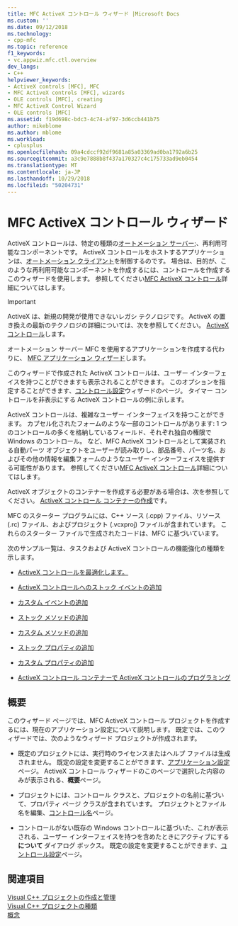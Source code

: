 ```yaml
---
title: MFC ActiveX コントロール ウィザード |Microsoft Docs
ms.custom: ''
ms.date: 09/12/2018
ms.technology:
- cpp-mfc
ms.topic: reference
f1_keywords:
- vc.appwiz.mfc.ctl.overview
dev_langs:
- C++
helpviewer_keywords:
- ActiveX controls [MFC], MFC
- MFC ActiveX controls [MFC], wizards
- OLE controls [MFC], creating
- MFC ActiveX Control Wizard
- OLE controls [MFC]
ms.assetid: f19d698c-bdc3-4c74-af97-3d6ccb441b75
author: mikeblome
ms.author: mblome
ms.workload:
- cplusplus
ms.openlocfilehash: 09a4cdccf92df9681a85a03369ad0ba1792a6b25
ms.sourcegitcommit: a3c9e7888b8f437a170327c4c175733ad9eb0454
ms.translationtype: MT
ms.contentlocale: ja-JP
ms.lasthandoff: 10/29/2018
ms.locfileid: "50204731"
---
```

# <a name="mfc-activex-control-wizard"></a>MFC ActiveX コントロール ウィザード

ActiveX コントロールは、特定の種類の[オートメーション サーバー](../../mfc/automation-servers.md);、再利用可能なコンポーネントです。 ActiveX コントロールをホストするアプリケーションは、[オートメーション クライアント](../../mfc/automation-clients.md)を制御するのです。 場合は、目的が、このような再利用可能なコンポーネントを作成するには、コントロールを作成するこのウィザードを使用します。 参照してください[MFC ActiveX コントロール](../../mfc/mfc-activex-controls.md)詳細についてはします。

>[!IMPORTANT]
> ActiveX は、新規の開発が使用できないレガシ テクノロジです。 ActiveX の置き換えの最新のテクノロジの詳細については、次を参照してください。 [ActiveX コントロール](../activex-controls.md)します。

オートメーション サーバー MFC を使用するアプリケーションを作成する代わりに、 [MFC アプリケーション ウィザード](../../mfc/reference/mfc-application-wizard.md)します。

このウィザードで作成された ActiveX コントロールは、ユーザー インターフェイスを持つことができますも表示されることができます。 このオプションを指定することができます、[コントロール設定](../../mfc/reference/control-settings-mfc-activex-control-wizard.md)ウィザードのページ。 タイマー コントロールを非表示にする ActiveX コントロールの例に示します。

ActiveX コントロールは、複雑なユーザー インターフェイスを持つことができます。 カプセル化されたフォームのような一部のコントロールがあります: 1 つのコントロールの多くを格納しているフィールド、それぞれ独自の権限で Windows のコントロール。 など、MFC ActiveX コントロールとして実装される自動パーツ オブジェクトをユーザーが読み取りし、部品番号、パーツ名、およびその他の情報を編集フォームのようなユーザー インターフェイスを提供する可能性があります。 参照してください[MFC ActiveX コントロール](../../mfc/mfc-activex-controls.md)詳細についてはします。

ActiveX オブジェクトのコンテナーを作成する必要がある場合は、次を参照してください。 [ActiveX コントロール コンテナーの作成](../../mfc/reference/creating-an-mfc-activex-control-container.md)です。

MFC のスターター プログラムには、C++ ソース (.cpp) ファイル、リソース (.rc) ファイル、およびプロジェクト (.vcxproj) ファイルが含まれています。 これらのスターター ファイルで生成されたコードは、MFC に基づいています。

次のサンプル一覧は、タスクおよび ActiveX コントロールの機能強化の種類を示します。

- [ActiveX コントロールを最適化します。](../../mfc/mfc-activex-controls-optimization.md)

- [ActiveX コントロールへのストック イベントの追加](../../mfc/mfc-activex-controls-adding-stock-events-to-an-activex-control.md)

- [カスタム イベントの追加](../../mfc/mfc-activex-controls-adding-custom-events.md)

- [ストック メソッドの追加](../../mfc/mfc-activex-controls-adding-stock-methods.md)

- [カスタム メソッドの追加](../../mfc/mfc-activex-controls-adding-custom-methods.md)

- [ストック プロパティの追加](../../mfc/mfc-activex-controls-adding-stock-properties.md)

- [カスタム プロパティの追加](../../mfc/mfc-activex-controls-adding-custom-properties.md)

- [ActiveX コントロール コンテナーで ActiveX コントロールのプログラミング](../../mfc/programming-activex-controls-in-a-activex-control-container.md)

## <a name="overview"></a>概要

このウィザード ページでは、MFC ActiveX コントロール プロジェクトを作成するには、現在のアプリケーション設定について説明します。 既定では、このウィザードでは、次のようなウィザード プロジェクトが作成されます。

- 既定のプロジェクトには、実行時のライセンスまたはヘルプ ファイルは生成されません。 既定の設定を変更することができます、[アプリケーション設定](../../mfc/reference/application-settings-mfc-activex-control-wizard.md)ページ。 ActiveX コントロール ウィザードのこのページで選択した内容のみが表示される、**概要**ページ。

- プロジェクトには、コントロール クラスと、プロジェクトの名前に基づいて、プロパティ ページ クラスが含まれています。 プロジェクトとファイル名を編集、[コントロール名](../../mfc/reference/control-names-mfc-activex-control-wizard.md)ページ。

- コントロールがない既存の Windows コントロールに基づいた、これが表示される、ユーザー インターフェイスを持つを含めたときにアクティブにする**について** ダイアログ ボックス。 既定の設定を変更することができます、[コントロール設定](../../mfc/reference/control-settings-mfc-activex-control-wizard.md)ページ。

## <a name="see-also"></a>関連項目

[Visual C++ プロジェクトの作成と管理](../../ide/creating-and-managing-visual-cpp-projects.md)<br/>
[Visual C++ プロジェクトの種類](../../ide/visual-cpp-project-types.md)<br/>
[概念](../../atl/active-template-library-atl-concepts.md)

